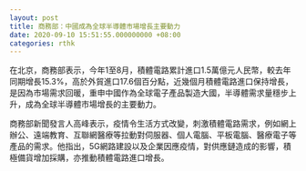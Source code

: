 ```yaml
---
layout: post
title: 商務部：中國成為全球半導體市場增長主要動力
date: 2020-09-10 15:51:55.000000000 +08:00
categories: rthk
---
```


在北京，商務部表示，今年1至8月，積體電路累計進口1.5萬億元人民幣，較去年同期增長15.3%，高於外貿進口17.6個百分點，近幾個月積體電路進口保持增長，是因為市場需求回暖，重申中國作為全球電子產品製造大國，半導體需求量穩步上升，成為全球半導體市場增長的主要動力。

商務部新聞發言人高峰表示，疫情令生活方式改變，刺激積體電路需求，例如網上辦公、遠端教育、互聯網醫療等拉動對伺服器、個人電腦、平板電腦、醫療電子等產品的需求。他指出，5G網路建設以及企業因應疫情，對供應鏈造成的影響，積極備貨增加採購，亦推動積體電路進口增長。
